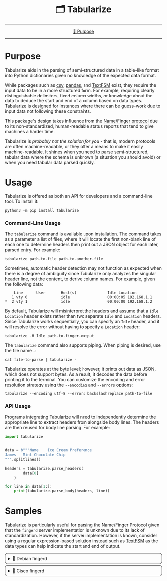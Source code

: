 <!--suppress HtmlDeprecatedAttribute-->
<div align="center">
   <h1>🗂️ Tabularize</h1>
</div>

<hr />

<div align="center">

[💼 Purpose](#purpose)

</div>

<hr />

# Purpose

Tabularize aids in the parsing of semi-structured data in a table-like format into Python dictionaries given no
knowledge of the expected data format.

While packages such as [csv](https://docs.python.org/3/library/csv.html), [pandas](https://pypi.org/project/pandas/),
and [TextFSM](https://pypi.org/project/textfsm/) exist, they require the input data to be in a more structured form. For 
example, requiring clearly distinguishable delimiters, fixed column widths, or knowledge about the data to deduce the 
start and end of a column based on data types. Tabularize is designed for instances where there can be guess-work due to 
input data not following these constraints.

This package's design takes influence from the [Name/Finger protocol](https://datatracker.ietf.org/doc/html/rfc742) due
to its non-standardized, human-readable status reports that tend to give machines a harder time.

Tabularize is _probably not the solution for you_ - that is, modern protocols are often machine-readable, or they offer 
a means to make it easily machine-readable. It shines when you need to parse semi-structured, tabular data where the
schema is unknown (a situation you should avoid) or when you need tabular data parsed quickly.

# Usage

Tabularize is offered as both an API for developers and a command-line tool. To install it:

```shell
python3 -m pip install tabularize
```

### Command-Line Usage

The `tabularize` command is available upon installation. The command takes as a parameter a list of files, where it will 
locate the first non-blank line of each one to determine headers then print out a JSON object for each later, parsed 
entry. For example:

```shell
tabularize path-to-file path-to-another-file
```

Sometimes, automatic header detection may not function as expected when there is a degree of ambiguity since Tabularize
only analyzes the singular header line, not the content, to derive column names. For example, given the following data:

```terminaloutput
    Line      User       Host(s)              Idle Location
   1 vty 0               idle                 00:00:05 192.168.1.1
*  2 vty 1               idle                 00:00:00 192.168.1.2
```

By default, Tabularize will misinterpret the headers and assume that a `Idle Location` header exists rather than two
separate `Idle` and `Location` headers. Since Tabularize works sequentially, you can specify an `Idle` header, and it
will resolve the error without having to specify a `Location` header:

```shell
tabularize -H Idle path-to-finger-output
```

The `tabularize` command also supports piping. When piping is desired, use the file name `-`:
```shell
cat file-to-parse | tabularize -
```

Tabularize operates at the byte level; however, it prints out data as JSON, which does not support bytes. As a result,
it decodes the data before printing it to the terminal. You can customize the encoding and error resolution strategy
using the `--encoding` and `--errors` options:

```shell
tabularize --encoding utf-8 --errors backslashreplace path-to-file
```

### API Usage

Programs integrating Tabularize will need to independently determine the appropriate line to extract headers from 
alongside body lines. The headers are then reused for body line parsing. For example:

```python
import tabularize


data = b"""Name    Ice Cream Preference
James   Mint Chocolate Chip
""".splitlines()

headers = tabularize.parse_headers(
        data[0]
    )

for line in data[1:]:
    print(tabularize.parse_body(headers, line))
```

# Samples

Tabularize is particularly useful for parsing the Name/Finger Protocol given that the `fingerd` server implementation is 
unknown due to its lack of standardization. However, if the server implementation is known, consider using a 
regular expression-based solution instead such as [TextFSM](https://pypi.org/project/textfsm/) as the data types can
help indicate the start and end of output.

<details style="border: 1px solid; border-radius: 8px; padding: 8px; margin-top: 4px;">
<summary>🐧 Debian fingerd</summary>

```terminaloutput
Login     Name       Tty      Idle  Login Time   Office     Office Phone
alfred              *pts/0      1d  Oct 06 19:56 (192.168.1.1)
bert                 pts/1      2d  Oct 06 12:34 (:pts/0:S.0)
chase                pts/2      3d  Oct 06 05:43 (:pts/0:S.1)
```

```json
[
  {"Login": "alfred", "Tty": "*pts/0", "Idle": "1d", "Login Time": "Oct 06 19:56", "Office": "(192.168.1.1)"},
  {"Login": "bert", "Tty": "pts/1", "Idle": "2d", "Login Time": "Oct 06 12:34", "Office": "(:pts/0:S.0)"},
  {"Login": "chase", "Tty": "pts/2", "Idle": "3d", "Login Time": "Oct 06 05:43", "Office": "(:pts/0:S.1)"}
]
```

</details>

<details style="border: 1px solid; border-radius: 8px; padding: 8px; margin-top: 4px;">
<summary>📡 Cisco fingerd</summary>

```terminaloutput
    Line       User       Host(s)              Idle       Location
   1 vty 0                idle                 00:00:00 
```

```json
[
  {"Line": "1 vty 0", "Host(s)": "idle", "Idle": "00:00:00"}
]
```

</details>